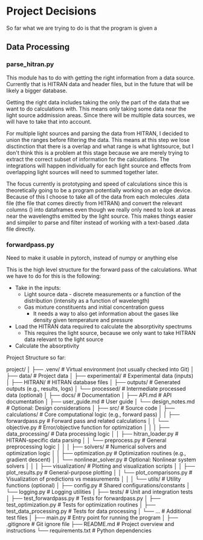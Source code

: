 # Project Decisions
So far what we are trying to do is that the program is given a 


## Data Processing
### parse_hitran.py

This module has to do with getting the right information from a data source. Currently that is HITRAN data and header files, but in the future that will be likely a bigger database.

Getting the right data includes taking the only the part of the data that we want to do calculations with. This means only taking some data near the light source addmission areas. Since there will be multiple data sources, we will have to take that into account.

For multiple light sources and parsing the data from HITRAN, I decided to union the ranges before filtering the data. This means at this step we lose disctinction that there is a overlap and what range is what lightsource, but I don't think this is a problem at this stage because we are merely trying to extract the correct subset of information for the calculations. The integrations will happen individually for each light source and effects from overlapping light sources will need to summed together later.

The focus currently is prototyping and speed of calculations since this is theoretically going to be a program potentially working on an edge device. Because of this I choose to take all of the data from each molecules .data file (the file that comes directly from HITRAN) and convert the relevant columns () into dataframes even though we really only need to look at areas near the wavelengths emitted by the light source. This makes things easier and simpiler to parse and filter instead of working with a text-based .data file directly.

### forwardpass.py

Need to make it usable in pytorch, instead of numpy or anything else

This is the high level structure for the forward pass of the calculations. What we have to do for this is the following:

- Take in the inputs:
  - Light source data - discrete measurements or a function of the distribution (intensity as a function of wavelength)
  - Gas mixture constituents and initial concentration guess
    - It needs a way to also get information about the gases like density given temperature and pressure
- Load the HITRAN data required to calculate the absorptivity spectrums
  - This requires the light source, because we only want to take HITRAN data relevant to the light source
- Calculate the absorptivity



Project Structure so far:

project/
│
├── .venv/                      # Virtual environment (not usually checked into Git)
│
├── data/                       # Project data
│   ├── experimental/           # Experimental data (inputs)
│   ├── HITRAN/                 # HITRAN database files
│   ├── outputs/                # Generated outputs (e.g., results, logs)
│   └── processed/              # Intermediate processed data (optional)
│
├── docs/                       # Documentation
│   ├── API.md                  # API documentation
│   ├── user_guide.md           # User guide
│   └── design_notes.md         # Optional: Design considerations
│
├── src/                        # Source code
│   ├── calculations/           # Core computational logic (e.g., forward pass)
│   │   ├── forwardpass.py      # Forward pass and related calculations
│   │   └── objective.py        # Error/objective function for optimization
│   │
│   ├── data_processing/        # Data processing logic
│   │   ├── hitran_loader.py    # HITRAN-specific data parsing
│   │   └── preprocess.py       # General preprocessing logic
│   │
│   ├── solvers/                # Numerical solvers and optimization logic
│   │   ├── optimization.py     # Optimization routines (e.g., gradient descent)
│   │   └── nonlinear_solver.py # Optional: Nonlinear system solvers
│   │
│   ├── visualization/          # Plotting and visualization scripts
│   │   ├── plot_results.py     # General-purpose plotting
│   │   └── plot_comparisons.py # Visualization of predictions vs measurements
│   │
│   └── utils/                  # Utility functions (optional)
│       ├── config.py           # Shared configurations/constants
│       └── logging.py          # Logging utilities
│
├── tests/                      # Unit and integration tests
│   ├── test_forwardpass.py     # Tests for forwardpass.py
│   ├── test_optimization.py    # Tests for optimization routines
│   ├── test_data_processing.py # Tests for data processing
│   └── ...                     # Additional test files
│
├── main.py                     # Entry point for running the program
│
├── .gitignore                  # Git ignore file
├── README.md                   # Project overview and instructions
└── requirements.txt            # Python dependencies
